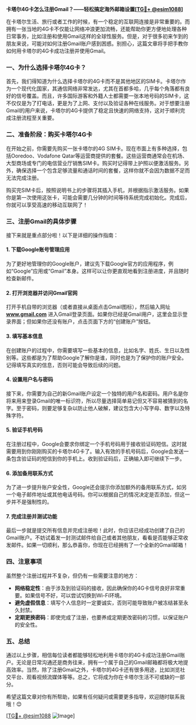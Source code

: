 **卡塔尔4G卡怎么注册Gmail？——轻松搞定海外邮箱设置[[TG💪+ @esim1088](https://t.me/s/esim1088)]**

在卡塔尔生活、旅行或者工作的时候，有一个稳定的互联网连接是非常重要的。而拥有一张当地的4G卡不仅能让网络冲浪更加流畅，还能帮助你更方便地处理各种日常事务，比如注册和使用Gmail这样的全球性服务。但是，对于很多初来乍到的朋友来说，可能对如何注册Gmail账户感到困惑。别担心，这篇文章将手把手教你如何用卡塔尔的4G卡成功注册并使用Gmail。

### **一、为什么选择卡塔尔4G卡？**

首先，我们得知道为什么选择卡塔尔的4G卡而不是其他地区的SIM卡。卡塔尔作为一个现代化国家，其通信网络非常发达，尤其在首都多哈，几乎每个角落都有良好的信号覆盖。而且，许多国际游客和外籍人士都需要一张本地号码的SIM卡，这不仅仅是为了打电话，更是为了上网、支付以及验证各种在线服务。对于想要注册Gmail的用户来说，卡塔尔的4G卡提供了稳定且快速的网络支持，这对于顺利完成注册流程至关重要。

### **二、准备阶段：购买卡塔尔4G卡**

在开始之前，你需要先购买一张卡塔尔的4G SIM卡。现在市面上有多种选择，包括Ooredoo、Vodafone Qatar等运营商提供的套餐。这些运营商通常会在机场、大型商场或专门的电信营业厅销售SIM卡。购买时记得带上护照以便激活服务。另外，确保选择一个包含足够流量和通话时间的套餐，这样你就不会因为数据不足而无法完成注册。

购买完SIM卡后，按照说明书上的步骤将其插入手机，并根据指示激活服务。如果你是第一次使用这张卡，可能会需要几分钟的时间等待系统完成初始化。完成后，你就可以享受高速的移动互联网了！

### **三、注册Gmail的具体步骤**

接下来就是重点部分啦！以下是详细的操作指南：

#### **1. 下载Google账号管理应用**
为了更好地管理你的Google账户，建议先下载Google官方的应用程序，例如“Google”应用或“Gmail”本身。这样可以让你更直观地看到注册进度，并且随时检查新邮件。

#### **2. 打开浏览器并访问Gmail官网**
打开手机自带的浏览器（或者直接从桌面点击Gmail图标），然后输入网址 **www.gmail.com** 进入Gmail登录页面。如果你已经是Gmail用户，这里会显示登录界面；但如果你还没有账户，点击页面下方的“创建账户”按钮。

#### **3. 填写基本信息**
在创建账户的过程中，你需要填写一些基本的信息，比如名字、姓氏、生日以及性别等。这些都是为了帮助Google了解你是谁，同时也是为了保护你的账户安全。记得填写真实的信息，否则可能会导致后续的问题。

#### **4. 设置用户名与密码**
接下来，你需要为自己的新Gmail账户设定一个独特的用户名和密码。用户名是你将来用来登录Gmail的唯一标识符，所以尽量选择简单易记但又不容易被猜到的名字。至于密码，则要足够复杂以防止他人破解，建议包含大小写字母、数字以及特殊字符。

#### **5. 验证手机号码**
在注册过程中，Google会要求你绑定一个手机号码用于接收验证码短信。这时就需要用到你刚刚购买的卡塔尔4G卡了。输入有效的手机号码后，Google会发送一条包含验证码的短信到你的手机上。收到验证码后，正确输入即可继续下一步。

#### **6. 添加备用联系方式**
为了进一步提升账户安全性，Google还会提示你添加额外的备用联系方式，如另一个电子邮件地址或其他电话号码。你可以根据自己的情况决定是否添加，但这一步并不是强制性的。

#### **7. 完成注册并测试功能**
最后一步就是提交所有信息并完成注册啦！此时，你应该已经成功创建了自己的Gmail账户。不妨试着发一封测试邮件给自己或者其他朋友，看看是否能够正常收发邮件。如果一切顺利，那么恭喜你，你现在已经拥有了一个全新的Gmail邮箱！

### **四、注意事项**

虽然整个注册过程并不复杂，但仍有一些需要注意的地方：

- **网络稳定性**：由于涉及到验证码的接收，因此确保你的4G卡信号良好非常重要。如果信号不好，可以尝试切换到Wi-Fi环境。
- **避免虚假信息**：填写个人信息时一定要诚实，否则可能导致账户被冻结甚至永久封禁。
- **定期更换密码**：即使完成了注册，也要养成定期更改密码的习惯，以保证账户的安全性。

### **五、总结**

通过以上步骤，相信每位读者都能够轻松地利用卡塔尔的4G卡成功注册Gmail账户。无论是日常沟通还是商务往来，拥有一个属于自己的Gmail邮箱都将极大地提高效率。当然，除了注册Gmail之外，卡塔尔的4G卡还有很多用途，比如浏览社交平台、观看视频流媒体等等。总之，它将成为你在卡塔尔生活不可或缺的一部分。

希望这篇文章对你有所帮助，如果有任何疑问或需要更多指导，欢迎随时联系我哦！😊

[[TG💪+ @esim1088](https://t.me/s/esim1088) ![Image](https://i.postimg.cc/4NQfJmqS/Snipaste-2025-05-13-00-14-12.png)]